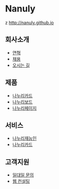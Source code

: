# Nanuly 
z
http://nanuly.github.io

## 회사소개
 * <a href="http://nanuly.github.io/html/history.html">연혁</a> 
 * <a href="http://nanuly.github.io/html/incruit.html">채용</a> 
 * <a href="http://nanuly.github.io/html/location.html">오시는 길</a> 

## 제품
 * <a href="http://nanuly.github.io/html/cards.html">나누리카드</a> 
 * <a href="http://nanuly.github.io/html/boards.html">나누리보드</a> 
 * <a href="http://nanuly.github.io/html/pages.html">나누리페이지</a> 

## 서비스
 * <a href="http://nanuly.github.io/html/service_geeks.html">나누리재능인</a> 
 * <a href="http://nanuly.github.io/html/service_cards.html">나누리카드</a> 

## 고객지원
 * <a href="http://nanuly.github.io/html/contact.html">일대일 문의</a> 
 * <a href="http://nanuly.github.io/html/consulting.html">웹 컨설팅</a> 
